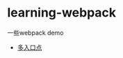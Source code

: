 # learning-webpack
一些webpack demo
- [多入口点](https://github.com/dakeng/learning-webpack/tree/master/multiple-entry-points)
